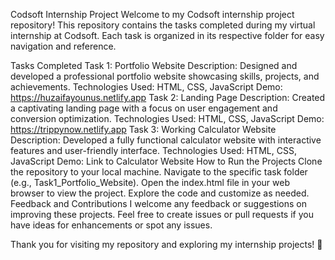 Codsoft Internship Project
Welcome to my Codsoft internship project repository! This repository contains the tasks completed during my virtual internship at Codsoft. Each task is organized in its respective folder for easy navigation and reference.

Tasks Completed
Task 1: Portfolio Website
Description: Designed and developed a professional portfolio website showcasing skills, projects, and achievements.
Technologies Used: HTML, CSS, JavaScript
Demo: https://huzaifayounus.netlify.app
Task 2: Landing Page
Description: Created a captivating landing page with a focus on user engagement and conversion optimization.
Technologies Used: HTML, CSS, JavaScript
Demo: https://trippynow.netlify.app
Task 3: Working Calculator Website
Description: Developed a fully functional calculator website with interactive features and user-friendly interface.
Technologies Used: HTML, CSS, JavaScript
Demo: Link to Calculator Website
How to Run the Projects
Clone the repository to your local machine.
Navigate to the specific task folder (e.g., Task1_Portfolio_Website).
Open the index.html file in your web browser to view the project.
Explore the code and customize as needed.
Feedback and Contributions
I welcome any feedback or suggestions on improving these projects. Feel free to create issues or pull requests if you have ideas for enhancements or spot any issues.

Thank you for visiting my repository and exploring my internship projects! 🚀
